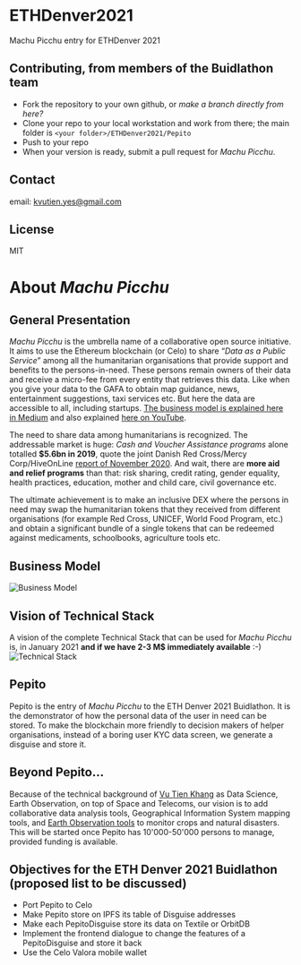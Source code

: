 # ETHDenver2021
Machu Picchu entry for ETHDenver 2021
## Contributing, from members of the Buidlathon team
* Fork the repository to your own github, or _make a branch directly from here?_
* Clone your repo to your local workstation and work from there; the main folder is `<your folder>/ETHDenver2021/Pepito`
* Push to your repo
* When your version is ready, submit a pull request for _Machu Picchu_.
## Contact
email: kvutien.yes@gmail.com

## License
MIT
# About _Machu Picchu_
## General Presentation
_Machu Picchu_ is the umbrella name of a collaborative open source initiative. It aims to use the Ethereum blockchain (or Celo) to share “_Data as a Public Service_” among all the humanitarian organisations that provide support and benefits to the persons-in-need. These persons remain owners of their data and receive a micro-fee from every entity that retrieves this data. Like when you give your data to the GAFA to obtain map guidance, news, entertainment suggestions, taxi services etc. But here the data are accessible to all, including startups. [The business model is explained here in Medium](https://kvutien-yes.medium.com/machu-picchu-how-the-blockchain-can-help-persons-in-need-8396820d13d1) and also explained [here on YouTube](https://youtu.be/9fWTD8gf-Us).

The need to share data among humanitarians is recognized. The addressable market is huge: _Cash and Voucher Assistance programs_ alone totalled **$5.6bn in 2019**, quote the joint Danish Red Cross/Mercy Corp/HiveOnLine [report of November 2020](https://www.hivenetwork.online/blockchain-for-good/). And wait, there are **more aid  and relief programs** than that: risk sharing, credit rating, gender equality, health practices, education, mother and child care, civil governance etc.

The ultimate achievement is to make an inclusive DEX where the persons in need may swap the humanitarian tokens that they received from different organisations (for example Red Cross, UNICEF, World Food Program, etc.) and obtain a significant bundle of a single tokens that can be redeemed against medicaments, schoolbooks, agriculture tools etc.

## Business Model
![Business Model](https://github.com/Machu-Pichu/ETHDenver2021/blob/main/20210206%20Machu%20Picchu%20Business%20Model.png)

## Vision of Technical Stack
A vision of the complete Technical Stack that can be used for _Machu Picchu_ is, in January 2021 **and if we have 2-3 M$ immediately available** :-)
![Technical Stack](https://github.com/Machu-Pichu/ETHDenver2021/blob/main/20210206%20Machu%20Picchu%20Tech%20Stack.png)

## Pepito
Pepito is the entry of _Machu Picchu_ to the ETH Denver 2021 Buidlathon. It is the demonstrator of how the personal data of the user in need can be stored. To make the blockchain more friendly to decision makers of helper organisations, instead of a boring user KYC data screen, we generate a disguise and store it.

## Beyond Pepito…
Because of the technical background of [Vu Tien Khang](https://www.linkedin.com/in/kvutien/) as Data Science, Earth Observation, on top of Space and Telecoms, our vision is to add collaborative data analysis tools, Geographical Information System mapping tools, and [Earth Observation tools](https://ibisa.users.earthengine.app/view/mcgyver3) to monitor crops and natural disasters. This will be started once Pepito has 10'000-50'000 persons to manage, provided funding is available.

## Objectives for the ETH Denver 2021 Buidlathon (proposed list to be discussed)
* Port Pepito to Celo
* Make Pepito store on IPFS its table of Disguise addresses
* Make each PepitoDisguise store its data on Textile or OrbitDB
* Implement the frontend dialogue to change the features of a PepitoDisguise and store it back
* Use the Celo Valora mobile wallet
